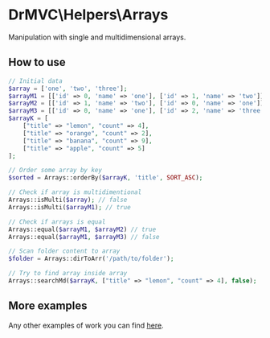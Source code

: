 # DrMVC\Helpers\Arrays

Manipulation with single and multidimensional arrays.

## How to use 

```php
// Initial data
$array = ['one', 'two', 'three'];
$arrayM1 = [['id' => 0, 'name' => 'one'], ['id' => 1, 'name' => 'two']];
$arrayM2 = [['id' => 1, 'name' => 'two'], ['id' => 0, 'name' => 'one']];
$arrayM3 = [['id' => 0, 'name' => 'one'], ['id' => 2, 'name' => 'three']];
$arrayK = [
    ["title" => "lemon", "count" => 4],
    ["title" => "orange", "count" => 2],
    ["title" => "banana", "count" => 9],
    ["title" => "apple", "count" => 5]
];

// Order some array by key
$sorted = Arrays::orderBy($arrayK, 'title', SORT_ASC);

// Check if array is multidimentional
Arrays::isMulti($array); // false
Arrays::isMulti($arrayM1); // true

// Check if arrays is equal
Arrays::equal($arrayM1, $arrayM2) // true
Arrays::equal($arrayM1, $arrayM3) // false

// Scan folder content to array
$folder = Arrays::dirToArr('/path/to/folder');

// Try to find array inside array
Arrays::searchMd($arrayK, ["title" => "lemon", "count" => 4], false);
```

## More examples

Any other examples of work you can find [here](../tests/ArraysTest.php).
